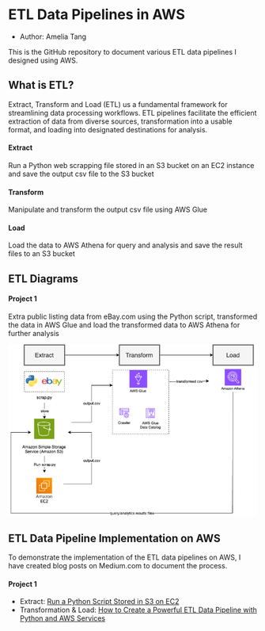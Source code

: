 # ETL Data Pipelines in AWS

- Author: Amelia Tang

This is the GitHub repository to document various ETL data pipelines I designed using AWS. 

## What is ETL?
Extract, Transform and Load (ETL) us a fundamental framework for streamlining data processing workflows. ETL pipelines facilitate the efficient extraction of data from diverse sources, transformation into a usable format, and loading into designated destinations for analysis.

#### Extract 
Run a Python web scrapping file stored in an S3 bucket on an EC2 instance and save the output csv file to the S3 bucket

#### Transform 
Manipulate and transform the output csv file using AWS Glue

#### Load 
Load the data to AWS Athena for query and analysis and save the result files to an S3 bucket 

## ETL Diagrams
#### Project 1
Extra public listing data from eBay.com using the Python script, transformed the data in AWS Glue and load the transformed data to AWS Athena for further analysis  

![](ETL_diagram.png)

## ETL Data Pipeline Implementation on AWS  
To demonstrate the implementation of the ETL data pipelines on AWS, I have created blog posts on Medium.com to document the process.
#### Project 1
- Extract: [Run a Python Script Stored in S3 on EC2](https://medium.com/@aimee.tang0317/beginners-guide-to-aws-how-to-run-a-python-script-stored-in-s3-on-ec2-f05730c500e7)
- Transformation & Load: [How to Create a Powerful ETL Data Pipeline with Python and AWS Services](https://medium.com/@aimee.tang0317/how-to-create-a-powerful-etl-data-pipeline-with-python-and-aws-services-6ad8ddd7ca1b)
